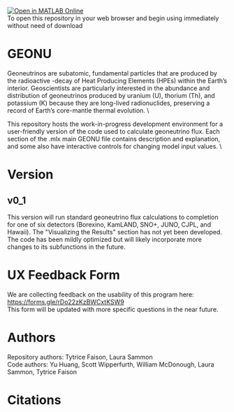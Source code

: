 [![Open in MATLAB Online](https://www.mathworks.com/images/responsive/global/open-in-matlab-online.svg)](https://matlab.mathworks.com/open/github/v1?repo=LSKgeo/GEONU&file=GEONUMainMenu.mlapp) \
To open this repository in your web browser and begin using immediately without need of download

# GEONU
Geoneutrinos are subatomic, fundamental particles that are produced by the radioactive -decay of Heat Producing Elements (HPEs) within the Earth’s interior. Geoscientists are particularly interested in the abundance and distribution of geoneutrinos produced by uranium (U), thorium (Th), and potassium (K) because they are long-lived radionuclides, preserving a record of Earth’s core-mantle thermal evolution. \

This repository hosts the work-in-progress development environment for a user-friendly version of the code used to calculate geoneutrino flux. Each section of the .mlx main GEONU file contains description and explanation, and some also have interactive controls for changing model input values. \

# Version
## v0_1
This version will run standard geoneutrino flux calculations to completion for one of six detectors (Borexino, KamLAND, SNO+, JUNO, CJPL, and Hawaii). The "Visualizing the Results" section has not yet been developed. The code has been mildly optimized but will likely incorporate more changes to its subfunctions in the future.

# UX Feedback Form
We are collecting feedback on the usability of this program here: https://forms.gle/rDo22zKzBWCxtKSW9 \
This form will be updated with more specific questions in the near future.

# Authors
Repository authors: Tytrice Faison, Laura Sammon\
Code authors: Yu Huang, Scott Wipperfurth, William McDonough, Laura Sammon, Tytrice Faison

# Citations
